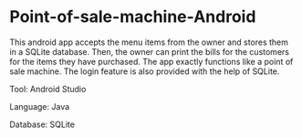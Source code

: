 # Point-of-sale-machine-Android
This android app accepts the menu items from the owner and stores them in a SQLite database. Then, the owner can print the bills for the customers for the items they have purchased. The app exactly functions like a point of sale machine. The login feature is also provided with the help of SQLite.

Tool: Android Studio

Language: Java

Database: SQLite
